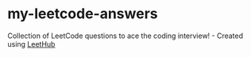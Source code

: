 # my-leetcode-answers
Collection of LeetCode questions to ace the coding interview! - Created using [LeetHub](https://github.com/QasimWani/LeetHub)

